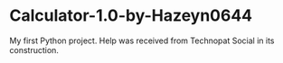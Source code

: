 # Calculator-1.0-by-Hazeyn0644
My first Python project. Help was received from Technopat Social in its construction.
